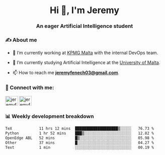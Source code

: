 <h1 align="center">Hi 👋, I'm Jeremy</h1>
<h3 align="center">An eager Artificial Intelligence student</h3>

<h3 align="left">✍ About me</h3>

- 🔭 I’m currently working at [KPMG Malta](https://kpmg.com/mt/en/home.html) with the internal DevOps team.

- 🌱 I’m currently studying Artificial Intelligence at the [University of Malta](https://www.linkedin.com/school/university-of-malta/).

- 📫 How to reach me **jeremyfenech03@gmail.com**.

<h3 align="left">🔗 Connect with me:</h3>
<p align="left">
<a href="https://linkedin.com/in/jeremyfenech" target="blank"><img align="center" src="https://raw.githubusercontent.com/rahuldkjain/github-profile-readme-generator/master/src/images/icons/Social/linked-in-alt.svg" alt="jeremyfenech" height="30" width="40" /></a>
<a href="https://www.leetcode.com/jeremyfen" target="blank"><img align="center" src="https://raw.githubusercontent.com/rahuldkjain/github-profile-readme-generator/master/src/images/icons/Social/leet-code.svg" alt="jeremyfen" height="30" width="40" /></a>
</p>


<h3 align="left">📊 Weekly development breakdown</h3>

<!--START_SECTION:waka-->

```txt
TeX            11 hrs 12 mins  ███████████████████▒░░░░░   76.73 %
Python         1 hr 52 mins    ███▒░░░░░░░░░░░░░░░░░░░░░   12.82 %
OpenEdge ABL   52 mins         █▒░░░░░░░░░░░░░░░░░░░░░░░   05.98 %
Other          37 mins         █░░░░░░░░░░░░░░░░░░░░░░░░   04.27 %
Text           1 min           ░░░░░░░░░░░░░░░░░░░░░░░░░   00.19 %
```

<!--END_SECTION:waka-->
